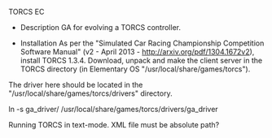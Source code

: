 TORCS EC

* Description
GA for evolving a TORCS controller.

* Installation
As per the "Simulated Car Racing Championship Competition Software Manual" (v2 - April 2013 - http://arxiv.org/pdf/1304.1672v2), install TORCS 1.3.4. Download, unpack and make the client server in the TORCS directory (in Elementary OS "/usr/local/share/games/torcs").

The driver here should be located in the "/usr/local/share/games/torcs/drivers" directory.

ln -s ga_driver/ /usr/local/share/games/torcs/drivers/ga_driver



Running TORCS in text-mode. XML file must be absolute path?